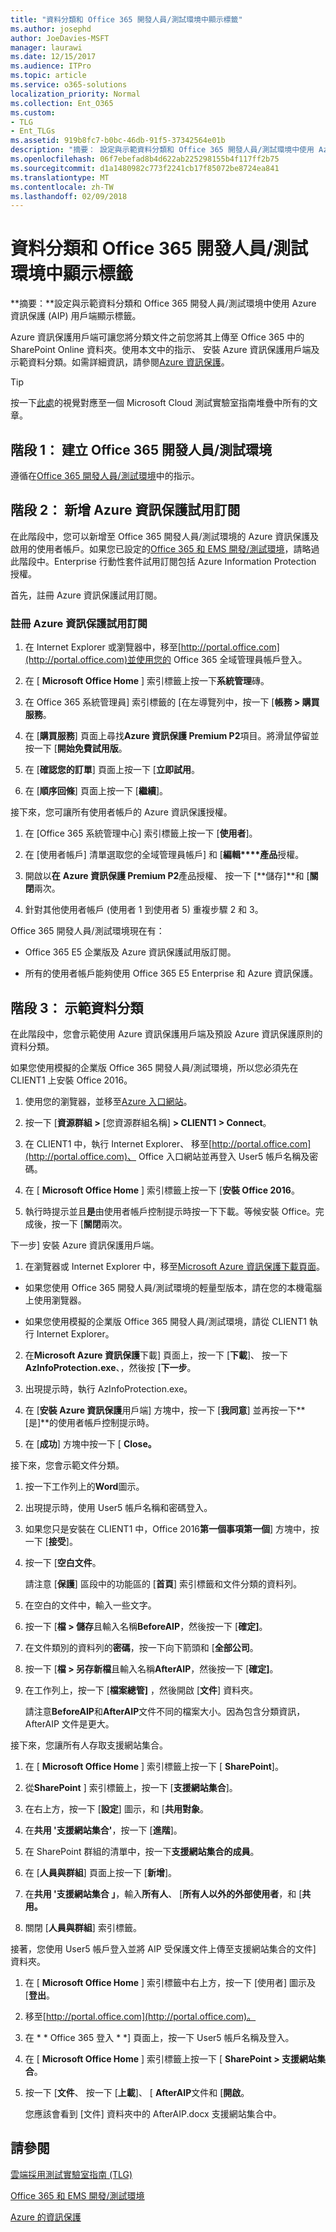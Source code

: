 ```yaml
---
title: "資料分類和 Office 365 開發人員/測試環境中顯示標籤"
ms.author: josephd
author: JoeDavies-MSFT
manager: laurawi
ms.date: 12/15/2017
ms.audience: ITPro
ms.topic: article
ms.service: o365-solutions
localization_priority: Normal
ms.collection: Ent_O365
ms.custom:
- TLG
- Ent_TLGs
ms.assetid: 919b8fc7-b0bc-46db-91f5-37342564e01b
description: "摘要： 設定與示範資料分類和 Office 365 開發人員/測試環境中使用 Azure 資訊保護 (AIP) 用戶端顯示標籤。"
ms.openlocfilehash: 06f7ebefad8b4d622ab225298155b4f117ff2b75
ms.sourcegitcommit: d1a1480982c773f2241cb17f85072be8724ea841
ms.translationtype: MT
ms.contentlocale: zh-TW
ms.lasthandoff: 02/09/2018
---
```

# <a name="data-classification-and-labeling-in-the-office-365-devtest-environment"></a>資料分類和 Office 365 開發人員/測試環境中顯示標籤

 **摘要：**設定與示範資料分類和 Office 365 開發人員/測試環境中使用 Azure 資訊保護 (AIP) 用戶端顯示標籤。
  
Azure 資訊保護用戶端可讓您將分類文件之前您將其上傳至 Office 365 中的 SharePoint Online 資料夾。使用本文中的指示、 安裝 Azure 資訊保護用戶端及示範資料分類。如需詳細資訊，請參閱[Azure 資訊保護](https://www.microsoft.com/cloud-platform/azure-information-protection)。
  
> [!TIP]
> 按一下[此處](http://aka.ms/catlgstack)的視覺對應至一個 Microsoft Cloud 測試實驗室指南堆疊中所有的文章。
  
## <a name="phase-1-build-out-your-office-365-devtest-environment"></a>階段 1： 建立 Office 365 開發人員/測試環境

遵循在[Office 365 開發人員/測試環境](office-365-dev-test-environment.md)中的指示。
  
## <a name="phase-2-add-the-azure-information-protection-trial-subscription"></a>階段 2： 新增 Azure 資訊保護試用訂閱

在此階段中，您可以新增至 Office 365 開發人員/測試環境的 Azure 資訊保護及啟用的使用者帳戶。如果您已設定的[Office 365 和 EMS 開發/測試環境](http://technet.microsoft.com/library/c76eea86-d4b6-4d35-ad89-341696e89ef7.aspx)，請略過此階段中。Enterprise 行動性套件試用訂閱包括 Azure Information Protection 授權。
  
首先，註冊 Azure 資訊保護試用訂閱。
  
### <a name="sign-up-for-an-azure-information-protection-trial-subscription"></a>註冊 Azure 資訊保護試用訂閱

1. 在 Internet Explorer 或瀏覽器中，移至[http://portal.office.com](http://portal.office.com)並使用您的 Office 365 全域管理員帳戶登入。
    
2. 在 [ **Microsoft Office Home** ] 索引標籤上按一下**系統管理**磚。
    
3. 在 Office 365 系統管理員] 索引標籤的 [在左導覽列中，按一下 [**帳務 > 購買服務**。
    
4. 在 [**購買服務**] 頁面上尋找**Azure 資訊保護 Premium P2**項目。將滑鼠停留並按一下 [**開始免費試用版**。
    
5. 在 [**確認您的訂單**] 頁面上按一下 [**立即試用**。
    
6. 在 [**順序回條**] 頁面上按一下 [**繼續**]。
    
接下來，您可讓所有使用者帳戶的 Azure 資訊保護授權。
  
1. 在 [Office 365 系統管理中心] 索引標籤上按一下 [**使用者**]。
    
2.  在 [使用者帳戶] 清單選取您的全域管理員帳戶] 和 [**編輯****產品**授權。
    
3. 開啟以**在** **Azure 資訊保護 Premium P2**產品授權、 按一下 [**儲存]**和 [**關閉**兩次。
    
4. 針對其他使用者帳戶 (使用者 1 到使用者 5) 重複步驟 2 和 3。
    
Office 365 開發人員/測試環境現在有：
  
- Office 365 E5 企業版及 Azure 資訊保護試用版訂閱。
    
- 所有的使用者帳戶能夠使用 Office 365 E5 Enterprise 和 Azure 資訊保護。
    
## <a name="phase-3-demonstrate-data-classification"></a>階段 3： 示範資料分類

在此階段中，您會示範使用 Azure 資訊保護用戶端及預設 Azure 資訊保護原則的資料分類。
  
如果您使用模擬的企業版 Office 365 開發人員/測試環境，所以您必須先在 CLIENT1 上安裝 Office 2016。
  
1. 使用您的瀏覽器，並移至[Azure 入口網站](http://portal.azure.com)。
    
2. 按一下 [**資源群組 >** [您資源群組名稱] **> CLIENT1 > Connect**。
    
3. 在 CLIENT1 中，執行 Internet Explorer、 移至[http://portal.office.com](http://portal.office.com)、 Office 入口網站並再登入 User5 帳戶名稱及密碼。
    
4. 在 [ **Microsoft Office Home** ] 索引標籤上按一下 [**安裝 Office 2016**。
    
5. 執行時提示並且**是**由使用者帳戶控制提示時按一下下載。等候安裝 Office。完成後，按一下 [**關閉**兩次。
    
下一步] 安裝 Azure 資訊保護用戶端。
  
1. 在瀏覽器或 Internet Explorer 中，移至[Microsoft Azure 資訊保護下載頁面](https://www.microsoft.com/download/details.aspx?id=53018)。
    
  - 如果您使用 Office 365 開發人員/測試環境的輕量型版本，請在您的本機電腦上使用瀏覽器。
    
  - 如果您使用模擬的企業版 Office 365 開發人員/測試環境，請從 CLIENT1 執行 Internet Explorer。
    
2. 在**Microsoft Azure 資訊保護**下載] 頁面上，按一下 [**下載**]、 按一下**AzInfoProtection.exe**、，然後按 [**下一步**。
    
3. 出現提示時，執行 AzInfoProtection.exe。
    
4. 在 [**安裝 Azure 資訊保護**用戶端] 方塊中，按一下 [**我同意**] 並再按一下**[是]**的使用者帳戶控制提示時。
    
5. 在 [**成功**] 方塊中按一下 [ **Close。**
    
接下來，您會示範文件分類。
  
1. 按一下工作列上的**Word**圖示。
    
2. 出現提示時，使用 User5 帳戶名稱和密碼登入。
    
3. 如果您只是安裝在 CLIENT1 中，Office 2016**第一個事項第一個**] 方塊中，按一下 [**接受**]。
    
4. 按一下 [**空白文件**。 
    
    請注意 [**保護**] 區段中的功能區的 [**首頁**] 索引標籤和文件分類的資料列。
    
5. 在空白的文件中，輸入一些文字。
    
6. 按一下 [**檔 > 儲存**且輸入名稱**BeforeAIP**，然後按一下 [**確定]**。 
    
7. 在文件類別的資料列的**密碼**，按一下向下箭頭和 [**全部公司**。
    
8. 按一下 [**檔 > 另存新檔**且輸入名稱**AfterAIP**，然後按一下 [**確定]**。
    
9. 在工作列上，按一下 [**檔案總管]** ，然後開啟 [**文件**] 資料夾。
    
    請注意**BeforeAIP**和**AfterAIP**文件不同的檔案大小。因為包含分類資訊，AfterAIP 文件是更大。
    
接下來，您讓所有人存取支援網站集合。
  
1. 在 [ **Microsoft Office Home** ] 索引標籤上按一下 [ **SharePoint**]。
    
2. 從**SharePoint** ] 索引標籤上，按一下 [**支援網站集合**]。
    
3. 在右上方，按一下 [**設定**] 圖示，和 [**共用對象**。
    
4. 在**共用 '支援網站集合'**，按一下 [**進階**]。
    
5. 在 SharePoint 群組的清單中，按一下**支援網站集合的成員**。
    
6. 在 [**人員與群組**] 頁面上按一下 [**新增**]。
    
7. 在**共用 '支援網站集合 」**，輸入**所有人**、 [**所有人以外的外部使用者**，和 [**共用。**
    
8. 關閉 [**人員與群組**] 索引標籤。
    
接著，您使用 User5 帳戶登入並將 AIP 受保護文件上傳至支援網站集合的文件] 資料夾。
  
1. 在 [ **Microsoft Office Home** ] 索引標籤中右上方，按一下 [使用者] 圖示及 [**登出**。
    
2. 移至[http://portal.office.com](http://portal.office.com)。
    
3. 在 * * Office 365 登入 * *] 頁面上，按一下 User5 帳戶名稱及登入。
    
4. 在 [ **Microsoft Office Home** ] 索引標籤上按一下 [ **SharePoint > 支援網站集合**。
    
5. 按一下 [**文件**、 按一下 [**上載**]、 [ **AfterAIP**文件和 [**開啟**。
    
    您應該會看到 [文件] 資料夾中的 AfterAIP.docx 支援網站集合中。
    
## <a name="see-also"></a>請參閱

[雲端採用測試實驗室指南 (TLG)](cloud-adoption-test-lab-guides-tlgs.md)

[Office 365 和 EMS 開發/測試環境](http://technet.microsoft.com/library/c76eea86-d4b6-4d35-ad89-341696e89ef7.aspx)
  
[Azure 的資訊保護](https://www.microsoft.com/cloud-platform/azure-information-protection)


